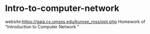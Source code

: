 # Intro-to-computer-network
website:https://gaia.cs.umass.edu/kurose_ross/ppt.php
Homework of "Introduction to Computer Network "



